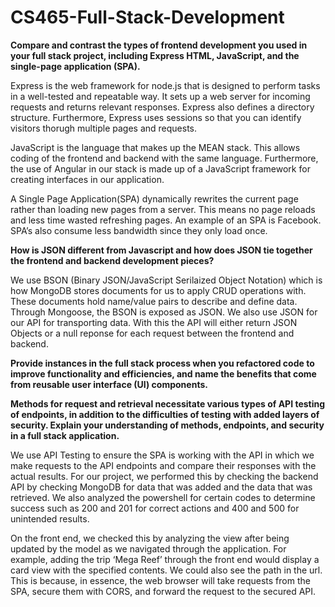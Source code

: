 # CS465-Full-Stack-Development

<b>Compare and contrast the types of frontend development you used in your full stack project, including Express HTML, JavaScript, and the single-page application (SPA).</b>

<p>Express is the web framework for node.js that is designed to perform tasks in a well-tested and repeatable way. It sets up a web server for incoming requests and returns relevant responses.
Express also defines a directory structure. Furthermore, Express uses sessions so that you can identify visitors thorugh multiple pages and requests.</p>

<p>JavaScript is the language that makes up the MEAN stack. This allows coding of the frontend and backend with the same language. Furthermore, the use of Angular in our stack is made up of a JavaScript framework for creating interfaces in our application.</p>

<p>A Single Page Application(SPA) dynamically rewrites the current page rather than loading new pages from a server. This means no page reloads and less time wasted refreshing pages. An example of an SPA is Facebook. SPA’s also consume less bandwidth since they only load once.</p>

<b>How is JSON different from Javascript and how does JSON tie together the frontend and backend development pieces?</b>

<p>We use BSON (Binary JSON/JavaScript Serilaized Object Notation) which is how MongoDB stores documents for us to apply CRUD operations with. These documents hold name/value pairs to describe and define data. Through Mongoose, the BSON is exposed as JSON. We also use JSON for our API for transporting data. With this the API will either return JSON Objects or a null reponse for each request between the frontend and backend. </p>

<b>Provide instances in the full stack process when you refactored code to improve functionality and efficiencies, and name the benefits that come from reusable user interface (UI) components.</b>

<b>Methods for request and retrieval necessitate various types of API testing of endpoints, in addition to the difficulties of testing with added layers of security. Explain your understanding of methods, endpoints, and security in a full stack application.</b>

<p>We use API Testing to ensure the SPA is working with the API in which we make requests to the API endpoints and compare their responses with the actual results. For our project, we performed this by checking the backend API by checking MongoDB for data that was added and the data that was retrieved. We also analyzed the powershell for certain codes to determine success such as 200 and 201 for correct actions and 400 and 500 for unintended results.</p> 

<p>On the front end, we checked this by analyzing the view after being updated by the model as we navigated through the application. For example, adding the trip ‘Mega Reef’ through the front end would display a card view with the specified contents. We could also see the path in the url. This is because, in essence, the web browser will take requests from the SPA, secure them with CORS, and forward the request to the secured API.</p>
